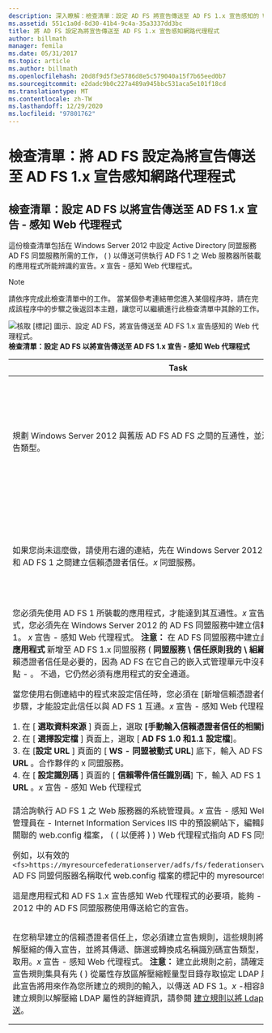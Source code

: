 ```yaml
---
description: 深入瞭解：檢查清單：設定 AD FS 將宣告傳送至 AD FS 1.x 宣告感知的 Web 代理程式
ms.assetid: 551c1a0d-8d30-41b4-9c4a-35a3337dd3bc
title: 將 AD FS 設定為將宣告傳送至 AD FS 1.x 宣告感知網路代理程式
author: billmath
manager: femila
ms.date: 05/31/2017
ms.topic: article
ms.author: billmath
ms.openlocfilehash: 20d8f9d5f3e5786d8e5c579040a15f7b65eed0b7
ms.sourcegitcommit: e2dadc9b0c227a489a945bbc531aca5e101f18cd
ms.translationtype: MT
ms.contentlocale: zh-TW
ms.lasthandoff: 12/29/2020
ms.locfileid: "97801762"
---
```

# <a name="checklist-configuring-ad-fs-to-send-claims-to-an-ad-fs-1x-claims-aware-web-agent"></a>檢查清單：將 AD FS 設定為將宣告傳送至 AD FS 1.x 宣告感知網路代理程式


## <a name="checklist-configuring-ad-fs-to-send-claims-to-an-ad-fs-1x-claims-aware-web-agent"></a>檢查清單：設定 AD FS 以將宣告傳送至 AD FS 1.x 宣告 \- 感知 Web 代理程式
這份檢查清單包括在 Windows Server 2012 中設定 Active Directory 同盟服務 AD FS 同盟服務所需的工作， \( \) 以傳送可供執行 AD FS 1 之 Web 服務器所裝載的應用程式所能辨識的宣告。*x* 宣告 \- 感知 Web 代理程式。

> [!NOTE]
> 請依序完成此檢查清單中的工作。 當某個參考連結帶您進入某個程序時，請在完成該程序中的步驟之後返回本主題，讓您可以繼續進行此檢查清單中其餘的工作。

![核取 [標記] 圖示、設定 AD FS，將宣告傳送至 AD FS 1.x 宣告感知的 Web 代理程式。](media/2b05dce3-938f-4168-9b8f-1f4398cbdb9b.gif)**檢查清單：設定 AD FS 以將宣告傳送至 AD FS 1.x 宣告 \- 感知 Web 代理程式**

|Task|參考|
|--------|-------------|
|規劃 Windows Server 2012 與舊版 AD FS AD FS 之間的互通性，並深入瞭解名稱識別碼宣告類型。|![圖示，規劃 Windows Server 2012 AD FS 之間的互通性。](media/faa393df-4856-4431-9eda-4f4e5be72a90.gif)[規劃 AD FS 1.x 的互通性](/previous-versions/windows/it-pro/windows-server-2012-R2-and-2012/ff678040(v=ws.11))|
|如果您尚未這麼做，請使用右邊的連結，先在 Windows Server 2012 中的 AD FS 同盟服務和 AD FS 1 之間建立信賴憑證者信任。*x* 同盟服務。|[檢查清單：將 AD FS 設定為將宣告傳送至 AD FS 1.x 同盟服務](Checklist--Configuring-AD-FS-to-Send-Claims-to-an-AD-FS-1.x-Federation-Service.md)|
|您必須先使用 AD FS 1 所裝載的應用程式，才能達到其互通性。*x* 宣告 \- 感知 Web 代理程式，您必須先在 Windows Server 2012 的 AD FS 同盟服務中建立信賴憑證者信任至 AD FS 1。 *x* 宣告 \- 感知 Web 代理程式。 **注意：** 在 AD FS 同盟服務中建立此信任，相當於將新的 **應用程式** 新增至 AD FS 1.x 同盟服務 \( **同盟服務 \\ 信任原則我的 \\ 組織 \\ 應用程式** \) 。 此信賴憑證者信任是必要的，因為 AD FS 在它自己的嵌入式管理單元中沒有對等的 **應用程式** 節點 \- 。 不過，它仍然必須有應用程式的安全通道。<p>當您使用右側連結中的程式來設定信任時，您必須在 [新增信賴憑證者信任] 嚮導中進行下列步驟，才能設定此信任以與 AD FS 1 互通。*x* 宣告 \- 感知 Web 代理程式：<p>1. 在 [ **選取資料來源** ] 頁面上，選取 **[手動輸入信賴憑證者信任的相關資料**]。<br />2. 在 [ **選擇設定檔** ] 頁面上，選取 [ **AD FS 1.0 和1.1 設定檔**]。<br />3. 在 [**設定 URL** ] 頁面的 [ **WS \- 同盟被動式 URL**] 底下，輸入 AD FS 1 中定義的 **應用程式 URL** 。合作夥伴的 x 同盟服務。<br />4. 在 [ **設定識別碼** ] 頁面的 [ **信賴零件信任識別碼**] 下，輸入 AD FS 1 中定義的 **應用程式 URL**  。*x* 宣告 \- 感知 Web 代理程式|![圖示，建立信賴憑證者信任。](media/faa393df-4856-4431-9eda-4f4e5be72a90.gif)[手動建立信賴](../../ad-fs/operations/Create-a-Relying-Party-Trust.md)憑證者信任|
|請洽詢執行 AD FS 1 之 Web 服務器的系統管理員。*x* 宣告 \- 感知 Web 代理程式，並讓系統管理員在 \- Internet Information Services IIS 中的預設網站下，編輯與宣告感知應用程式相關聯的 web.config 檔案， \( \( 以便將 \) \) Web 代理程式指向 AD FS 同盟服務。<p>例如，以有效的 `<fs>https://myresourcefederationserver/adfs/fs/federationserverservice.asmx</fs>` AD FS 同盟伺服器名稱取代 web.config 檔案的標記中的 myresourcefederationserver。<p>這是應用程式和 AD FS 1.x 宣告感知 Web 代理程式的必要項，能夠 \- 從 Windows Server 2012 中的 AD FS 同盟服務使用傳送給它的宣告。|N\/A|
|在您稍早建立的信賴憑證者信任上，您必須建立宣告規則，這些規則將會接受從屬性存放區解壓縮的傳入宣告，並將其傳遞、篩選或轉換成名稱識別碼宣告類型，以供 AD FS 1 理解及取用。*x* 宣告 \- 感知 Web 代理程式。 **注意：** 建立此規則之前，請確定您用來建立此規則的宣告規則集具有先 \( \) 從屬性存放區解壓縮輕量型目錄存取協定 LDAP 屬性宣告之前的規則。 此宣告將用來作為您所建立的規則的輸入，以傳送 AD FS 1。*x* \-相容的宣告。 如需有關如何建立規則以解壓縮 LDAP 屬性的詳細資訊，請參閱 [建立規則以將 Ldap 屬性作為宣告來傳送](../../ad-fs/operations/Create-a-Rule-to-Send-LDAP-Attributes-as-Claims.md)。|![設定 AD FS 以傳送宣告](media/faa393df-4856-4431-9eda-4f4e5be72a90.gif)[建立規則，以傳送 AD FS 1.X 相容的](../../ad-fs/operations/Create-a-Rule-to-Send-an-AD-FS-1x-Compatible-Claim.md)宣告|

